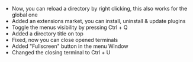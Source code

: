 - Now, you can reload a directory by right clicking, this also works for the global one
- Added an extensions market, you can install, uninstall & update plugins
- Toggle the menus visibility by pressing Ctrl + Q
- Added a directory title on top
- Fixed, now you can close opened terminals
- Added "Fullscreen" button in the menu Window
- Changed the closing terminal to Ctrl + U


